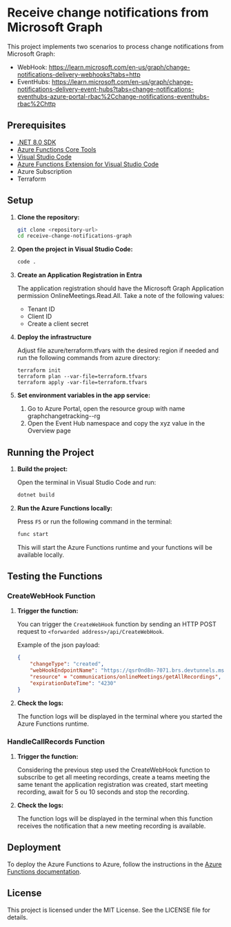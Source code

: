 # Receive change notifications from Microsoft Graph

This project implements two scenarios to process change notifications from Microsoft Graph:

- WebHook: https://learn.microsoft.com/en-us/graph/change-notifications-delivery-webhooks?tabs=http
- EventHubs: https://learn.microsoft.com/en-us/graph/change-notifications-delivery-event-hubs?tabs=change-notifications-eventhubs-azure-portal-rbac%2Cchange-notifications-eventhubs-rbac%2Chttp

## Prerequisites

- [.NET 8.0 SDK](https://dotnet.microsoft.com/download/dotnet/8.0)
- [Azure Functions Core Tools](https://docs.microsoft.com/en-us/azure/azure-functions/functions-run-local)
- [Visual Studio Code](https://code.visualstudio.com/)
- [Azure Functions Extension for Visual Studio Code](https://marketplace.visualstudio.com/items?itemName=ms-azuretools.vscode-azurefunctions)
- Azure Subscription
- Terraform

## Setup

1. **Clone the repository:**

    ```sh
    git clone <repository-url>
    cd receive-change-notifications-graph
    ```

2. **Open the project in Visual Studio Code:**

    ```sh
    code .
    ```

3. **Create an Application Registration in Entra**

    The application registration should have the Microsoft Graph Application permission OnlineMeetings.Read.All. Take a note of the following values:

    - Tenant ID
    - Client ID
    - Create a client secret

4. **Deploy the infrastructure**

    Adjust file azure/terraform.tfvars with the desired region if needed and run the following commands from azure directory:

    ```
    terraform init
    terraform plan --var-file=terraform.tfvars
    terraform apply -var-file=terraform.tfvars

5. **Set environment variables in the app service:**

    1. Go to Azure Portal, open the resource group with name graphchangetracking-<uniqueid>-rg
    2. Open the Event Hub namespace and copy the xyz value in the Overview page

## Running the Project

1. **Build the project:**

    Open the terminal in Visual Studio Code and run:

    ```sh
    dotnet build
    ```

2. **Run the Azure Functions locally:**

    Press `F5` or run the following command in the terminal:

    ```sh
    func start
    ```

    This will start the Azure Functions runtime and your functions will be available locally.

## Testing the Functions

### CreateWebHook Function

1. **Trigger the function:**

    You can trigger the `CreateWebHook` function by sending an HTTP POST request to `<forwarded address>/api/CreateWebHook`.

    Example of the json payload:

    ```json
    {
        "changeType": "created",
        "webHookEndpointName": "https://qsr0nd8n-7071.brs.devtunnels.ms/",
        "resource" = "communications/onlineMeetings/getAllRecordings",
        "expirationDateTime": "4230"
    }
    ```

2. **Check the logs:**

    The function logs will be displayed in the terminal where you started the Azure Functions runtime.

### HandleCallRecords Function

1. **Trigger the function:**

    Considering the previous step used the CreateWebHook function to subscribe to get all meeting recordings, create a teams meeting the same tenant the application registration was created, start meeting recording, await for 5 ou 10 seconds and stop the recording.

2. **Check the logs:**

    The function logs will be displayed in the terminal when this function receives the notification that a new meeting recording is available.

## Deployment

To deploy the Azure Functions to Azure, follow the instructions in the [Azure Functions documentation](https://docs.microsoft.com/en-us/azure/azure-functions/functions-develop-vs-code?tabs=csharp).

## License

This project is licensed under the MIT License. See the LICENSE file for details.
